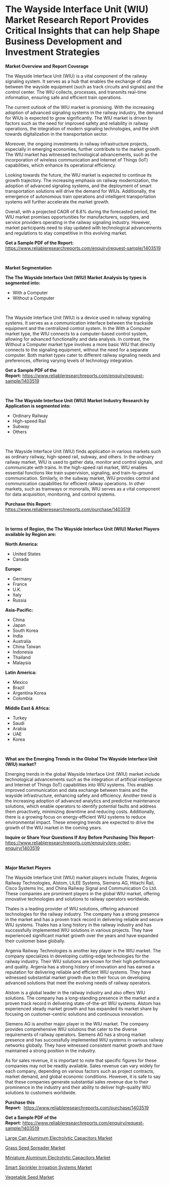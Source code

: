 <p><h1>The Wayside Interface Unit (WIU) Market Research Report Provides Critical Insights that can help Shape Business Development and Investment Strategies</h1></p><p><strong>Market Overview and Report Coverage</strong></p>
<p><p>The Wayside Interface Unit (WIU) is a vital component of the railway signaling system. It serves as a hub that enables the exchange of data between the wayside equipment (such as track circuits and signals) and the control center. The WIU collects, processes, and transmits real-time information, ensuring safe and efficient train operations.</p><p>The current outlook of the WIU market is promising. With the increasing adoption of advanced signaling systems in the railway industry, the demand for WIUs is expected to grow significantly. The WIU market is driven by factors such as the need for improved safety and reliability in railway operations, the integration of modern signaling technologies, and the shift towards digitalization in the transportation sector.</p><p>Moreover, the ongoing investments in railway infrastructure projects, especially in emerging economies, further contribute to the market growth. The WIU market has witnessed technological advancements, such as the incorporation of wireless communication and Internet of Things (IoT) capabilities, which enhance its operational efficiency.</p><p>Looking towards the future, the WIU market is expected to continue its growth trajectory. The increasing emphasis on railway modernization, the adoption of advanced signaling systems, and the deployment of smart transportation solutions will drive the demand for WIUs. Additionally, the emergence of autonomous train operations and intelligent transportation systems will further accelerate the market growth.</p><p>Overall, with a projected CAGR of 8.8% during the forecasted period, the WIU market promises opportunities for manufacturers, suppliers, and service providers operating in the railway signaling industry. However, market participants need to stay updated with technological advancements and regulations to stay competitive in this evolving market.</p></p>
<p><strong>Get a Sample PDF of the Report:</strong> <a href="https://www.reliableresearchreports.com/enquiry/request-sample/1403519">https://www.reliableresearchreports.com/enquiry/request-sample/1403519</a></p>
<p>&nbsp;</p>
<p><strong>Market Segmentation</strong></p>
<p><strong>The The Wayside Interface Unit (WIU) Market Analysis by types is segmented into:</strong></p>
<p><ul><li>With a Computer</li><li>Without a Computer</li></ul></p>
<p>&nbsp;</p>
<p><p>The Wayside Interface Unit (WIU) is a device used in railway signaling systems. It serves as a communication interface between the trackside equipment and the centralized control system. In the With a Computer market type, the WIU connects to a computer-based control system, allowing for advanced functionality and data analysis. In contrast, the Without a Computer market type involves a more basic WIU that directly connects to the signaling equipment, without the need for a separate computer. Both market types cater to different railway signaling needs and preferences, offering varying levels of technology integration.</p></p>
<p><strong>Get a Sample PDF of the Report:</strong>&nbsp;<a href="https://www.reliableresearchreports.com/enquiry/request-sample/1403519">https://www.reliableresearchreports.com/enquiry/request-sample/1403519</a></p>
<p>&nbsp;</p>
<p><strong>The The Wayside Interface Unit (WIU) Market Industry Research by Application is segmented into:</strong></p>
<p><ul><li>Ordinary Railway</li><li>High-speed Rail</li><li>Subway</li><li>Others</li></ul></p>
<p>&nbsp;</p>
<p><p>The Wayside Interface Unit (WIU) finds application in various markets such as ordinary railway, high-speed rail, subway, and others. In the ordinary railway market, WIU is used to gather data, monitor and control signals, and communicate with trains. In the high-speed rail market, WIU enables essential functions like train supervision, signaling, and train-to-ground communication. Similarly, in the subway market, WIU provides control and communication capabilities for efficient railway operations. In other markets, such as tramways or monorails, WIU serves as a vital component for data acquisition, monitoring, and control systems.</p></p>
<p><strong>Purchase this Report:</strong>&nbsp; <a href="https://www.reliableresearchreports.com/purchase/1403519">https://www.reliableresearchreports.com/purchase/1403519</a></p>
<p>&nbsp;</p>
<p><strong>In terms of Region, the The Wayside Interface Unit (WIU) Market Players available by Region are:</strong></p>
<p>
    <p> <strong> North America: </strong>
        <ul>
            <li>United States</li>
            <li>Canada</li>
        </ul>
        </p> 
    <p> <strong> Europe: </strong>
        <ul>
            <li>Germany</li>
            <li>France</li>
            <li>U.K.</li>
            <li>Italy</li>
            <li>Russia</li>
        </ul>
        </p> 
    <p> <strong> Asia-Pacific: </strong>
        <ul>
            <li>China</li>
            <li>Japan</li>
            <li>South Korea</li>
            <li>India</li>
            <li>Australia</li>
            <li>China Taiwan</li>
            <li>Indonesia</li>
            <li>Thailand</li>
            <li>Malaysia</li>
        </ul>
        </p> 
    <p> <strong> Latin America: </strong>
        <ul>
            <li>Mexico</li>
            <li>Brazil</li>
            <li>Argentina Korea</li>
            <li>Colombia</li>
        </ul>
        </p> 
    <p> <strong> Middle East & Africa: </strong>
        <ul>
            <li>Turkey</li>
            <li>Saudi</li>
            <li>Arabia</li>
            <li>UAE</li>
            <li>Korea</li>
        </ul>
    </p>
    </p>
<p>&nbsp;</p>
<p><strong>What are the Emerging Trends in the Global The Wayside Interface Unit (WIU) market?</strong></p>
<p><p>Emerging trends in the global Wayside Interface Unit (WIU) market include technological advancements such as the integration of artificial intelligence and Internet of Things (IoT) capabilities into WIU systems. This enables improved communication and data exchange between trains and the wayside infrastructure, enhancing safety and efficiency. Another trend is the increasing adoption of advanced analytics and predictive maintenance solutions, which enable operators to identify potential faults and address them proactively, minimizing downtime and reducing costs. Additionally, there is a growing focus on energy-efficient WIU systems to reduce environmental impact. These emerging trends are expected to drive the growth of the WIU market in the coming years.</p></p>
<p><strong>Inquire or Share Your Questions If Any Before Purchasing This Report</strong>- <a href="https://www.reliableresearchreports.com/enquiry/pre-order-enquiry/1403519">https://www.reliableresearchreports.com/enquiry/pre-order-enquiry/1403519</a></p>
<p>&nbsp;</p>
<p><strong>Major Market Players</strong></p>
<p><p>The Wayside Interface Unit (WIU) market players include Thales, Argenia Railway Technologies, Alstom, LILEE Systems, Siemens AG, Hitachi Rail, Cisco Systems Inc, and China Railway Signal and Communication Co Ltd. These companies are prominent players in the global WIU market, offering innovative technologies and solutions to railway operators worldwide.</p><p>Thales is a leading provider of WIU solutions, offering advanced technologies for the railway industry. The company has a strong presence in the market and has a proven track record in delivering reliable and secure WIU systems. Thales has a long history in the railway industry and has successfully implemented WIU solutions in various projects. They have experienced significant market growth over the years and have expanded their customer base globally.</p><p>Argenia Railway Technologies is another key player in the WIU market. The company specializes in developing cutting-edge technologies for the railway industry. Their WIU solutions are known for their high performance and quality. Argenia has a strong history of innovation and has earned a reputation for delivering reliable and efficient WIU systems. They have witnessed substantial market growth due to their focus on developing advanced solutions that meet the evolving needs of railway operators.</p><p>Alstom is a global leader in the railway industry and also offers WIU solutions. The company has a long-standing presence in the market and a proven track record in delivering state-of-the-art WIU systems. Alstom has experienced steady market growth and has expanded its market share by focusing on customer-centric solutions and continuous innovation.</p><p>Siemens AG is another major player in the WIU market. The company provides comprehensive WIU solutions that cater to the diverse requirements of railway operators. Siemens AG has a strong market presence and has successfully implemented WIU systems in various railway networks globally. They have witnessed consistent market growth and have maintained a strong position in the industry.</p><p>As for sales revenue, it is important to note that specific figures for these companies may not be readily available. Sales revenue can vary widely for each company, depending on various factors such as project contracts, market demand, and global economic conditions. However, it is safe to say that these companies generate substantial sales revenue due to their prominence in the industry and their ability to deliver high-quality WIU solutions to customers worldwide.</p></p>
<p><strong>Purchase this Report:</strong>&nbsp;&nbsp;<a href="https://www.reliableresearchreports.com/purchase/1403519">https://www.reliableresearchreports.com/purchase/1403519</a></p>
<p></p>
<p><strong>Get a Sample PDF of the Report:</strong>&nbsp;<a href="https://www.reliableresearchreports.com/enquiry/request-sample/1403519">https://www.reliableresearchreports.com/enquiry/request-sample/1403519</a></p>
<p><p><a href="https://github.com/aliciawhite5576/Market-Research-Report-List-1/blob/main/large-can-aluminum-electrolytic-capacitors-market.md">Large Can Aluminum Electrolytic Capacitors Market</a></p><p><a href="https://medium.com/@tobyyundt2023/grass-seed-spreader-market-competitive-analysis-market-trends-and-forecast-to-2030-c70929c884d2">Grass Seed Spreader Market</a></p><p><a href="https://github.com/provorikovar/Market-Research-Report-List-1/blob/main/miniature-aluminum-electrolytic-capacitors-market.md">Miniature Aluminum Electrolytic Capacitors Market</a></p><p><a href="https://medium.com/@hesterorn1944/smart-sprinkler-irrigation-systems-market-analysis-and-sze-forecasted-for-period-from-2023-to-2030-9e7022e584ae">Smart Sprinkler Irrigation Systems Market</a></p><p><a href="https://medium.com/@markuspagac/vegetable-seed-market-analysis-and-sze-forecasted-for-period-from-2023-to-2030-4064db6a7497">Vegetable Seed Market</a></p></p>